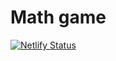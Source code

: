 # Math game
[![Netlify Status](https://api.netlify.com/api/v1/badges/bc2c66ea-2382-4f20-bd51-aea645d318a1/deploy-status?branch=main)](https://app.netlify.com/sites/mathpuzzle/deploys)
